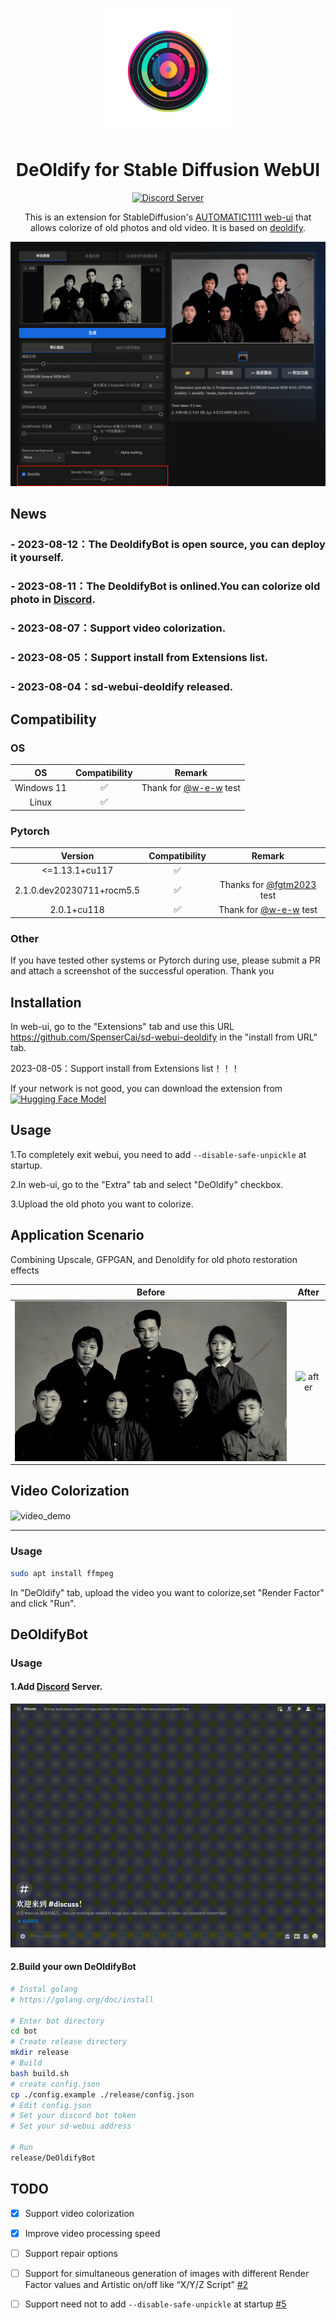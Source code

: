 <!--
 * @Author: SpenserCai
 * @Date: 2023-07-28 14:35:35
 * @version: 
 * @LastEditors: SpenserCai
 * @LastEditTime: 2023-08-13 01:11:51
 * @Description: file content
-->

<p align="center">
  <a href="https://nonebot.dev/"><img src="./examples/logo.png" width="200" height="200" alt="nonebot"></a>
</p>

<div align="center">

# DeOldify for Stable Diffusion WebUI

<a href="https://discord.gg/rfU5FQATtv">
  <img src="https://discordapp.com/api/guilds/1138404797364580415/widget.png?style=shield" alt="Discord Server">
</a>

This is an extension for StableDiffusion's [AUTOMATIC1111 web-ui](https://github.com/AUTOMATIC1111/stable-diffusion-webui) that allows colorize of old photos and old video. It is based on [deoldify](https://github.com/jantic/DeOldify).

</div>

![example](examples/demo.jpeg)

<!--加粗字体：News-->
## News
### - 2023-08-12：The DeoldifyBot is open source, you can deploy it yourself.
### - 2023-08-11：The DeoldifyBot is onlined.You can colorize old photo in [Discord](https://discord.gg/rfU5FQATtv).
### - 2023-08-07：Support video colorization.
### - 2023-08-05：Support install from Extensions list.
### - 2023-08-04：sd-webui-deoldify released.

## Compatibility

### OS

<!--制作一个表格显示操作系统的兼容性，Windows不确定，linux兼容-->
| OS | Compatibility | Remark |
| :----: | :----: | :----: |
| Windows 11 | ✅ | Thank for [@w-e-w](https://github.com/w-e-w) test |
| Linux | ✅ | |


### Pytorch
<!--制作一个表格显示Pytorch版本的兼容性-->
| Version | Compatibility | Remark |
| :----: | :----: | :----: |
| <=1.13.1+cu117 | ✅ | |
| 2.1.0.dev20230711+rocm5.5  | ✅ | Thanks for [@fgtm2023](https://github.com/fgtm2023) test | 
| 2.0.1+cu118 | ✅ | Thank for [@w-e-w](https://github.com/w-e-w) test |

### Other
If you have tested other systems or Pytorch during use, please submit a PR and attach a screenshot of the successful operation. Thank you

## Installation
In web-ui, go to the "Extensions" tab and use this URL https://github.com/SpenserCai/sd-webui-deoldify in the "install from URL" tab.

2023-08-05：Support install from Extensions list！！！

If your network is not good, you can download the extension from [![Hugging Face Model](https://img.shields.io/badge/%F0%9F%A4%97%20Hugging%20Face-Model-blue)](https://huggingface.co/spensercai/DeOldify)

## Usage
1.To completely exit webui, you need to add `--disable-safe-unpickle` at startup.

2.In web-ui, go to the "Extra" tab and select "DeOldify" checkbox.

3.Upload the old photo you want to colorize.

## Application Scenario
Combining Upscale, GFPGAN, and Denoldify for old photo restoration effects

| Before | After |
| :----: | :----: |
| <img src="examples/before.jpeg" alt="before" align=center /> | <img src="examples/after.jpeg" alt="after" align=center /> |

## Video Colorization

<img src="examples/video_demo.gif" alt="video_demo" align=center />

<hr/>

### Usage

```bash
sudo apt install ffmpeg
```

In "DeOldify" tab, upload the video you want to colorize,set "Render Factor" and click "Run".

## DeOldifyBot

### Usage

#### 1.Add [Discord](https://discord.gg/rfU5FQATtv) Server.

![DeoldifyBot](examples/discord.gif)

#### 2.Build your own DeOldifyBot
```bash
# Instal golang
# https://golang.org/doc/install

# Enter bot directory
cd bot
# Create release directory
mkdir release
# Build
bash build.sh
# create config.json
cp ./config.example ./release/config.json
# Edit config.json
# Set your discord bot token
# Set your sd-webui address

# Run
release/DeOldifyBot
```

## TODO
- [x] Support video colorization
- [x] Improve video processing speed
- [ ] Support repair options
- [ ] Support for simultaneous generation of images with different Render Factor values and Artistic on/off like “X/Y/Z Script” [#2](https://github.com/SpenserCai/sd-webui-deoldify/issues/2)
- [ ] Support need not to add `--disable-safe-unpickle` at startup [#5](https://github.com/SpenserCai/sd-webui-deoldify/issues/5)



